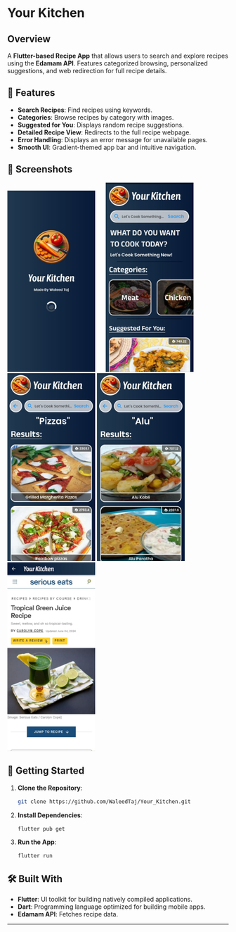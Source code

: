 # **Your Kitchen**

## **Overview**

A **Flutter-based Recipe App** that allows users to search and explore recipes using the **Edamam API**. Features categorized browsing, personalized suggestions, and web redirection for full recipe details.

## **📱 Features**

- **Search Recipes**: Find recipes using keywords.
- **Categories**: Browse recipes by category with images.
- **Suggested for You**: Displays random recipe suggestions.
- **Detailed Recipe View**: Redirects to the full recipe webpage.
- **Error Handling**: Displays an error message for unavailable pages.
- **Smooth UI**: Gradient-themed app bar and intuitive navigation.

## **📸 Screenshots**

<img src="https://github.com/WaleedTaj/Your_Kitchen/blob/master/assets/images/Screenshot1.jpeg" width="200" style="margin-right: 20px;"/> <img src="https://github.com/WaleedTaj/Your_Kitchen/blob/master/assets/images/Screenshot2.jpeg" width="200"/> <img src="https://github.com/WaleedTaj/Your_Kitchen/blob/master/assets/images/Screenshot3.jpeg" width="200"/> <img src="https://github.com/WaleedTaj/Your_Kitchen/blob/master/assets/images/Screenshot4.jpeg" width="200"/> <img src="https://github.com/WaleedTaj/Your_Kitchen/blob/master/assets/images/Screenshot5.jpeg" width="200"/>

## **🚀 Getting Started**

1. **Clone the Repository**:
   ```bash
   git clone https://github.com/WaleedTaj/Your_Kitchen.git
   ```
2. **Install Dependencies**:
   ```bash
   flutter pub get
   ```
3. **Run the App**:
   ```bash
   flutter run
   ```

## 🛠️ Built With

- **Flutter**: UI toolkit for building natively compiled applications.
- **Dart**: Programming language optimized for building mobile apps.
- **Edamam API**: Fetches recipe data.

---

